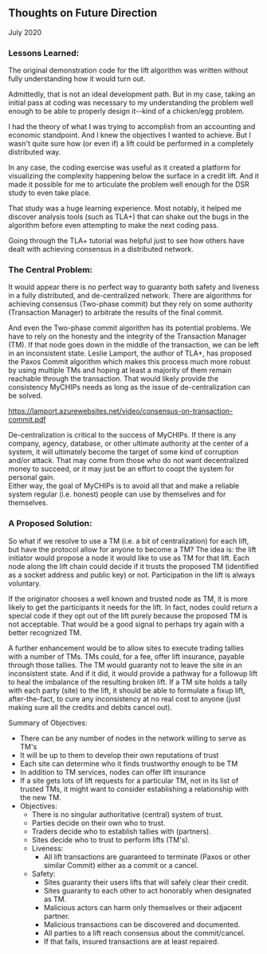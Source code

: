 ## Thoughts on Future Direction
July 2020

### Lessons Learned:
The original demonstration code for the lift algorithm was written without 
fully understanding how it would turn out.

Admittedly, that is not an ideal development path.  But in my case, taking an 
initial pass at coding was necessary to my understanding the problem well 
enough to be able to properly design it--kind of a chicken/egg problem.

I had the theory of what I was trying to accomplish from an accounting and 
economic standpoint.  And I knew the objectives I wanted to achieve.  But I 
wasn't quite sure how (or even if) a lift could be performed in a completely 
distributed way.

In any case, the coding exercise was useful as it created a platform for 
visualizing the complexity happening below the surface in a credit lift.  And 
it made it possible for me to articulate the problem well enough for the DSR 
study to even take place.

That study was a huge learning experience.  Most notably, it helped me discover
analysis tools (such as TLA+) that can shake out the bugs in the algorithm 
before even attempting to make the next coding pass.

Going through the TLA+ tutorial was helpful just to see how others have dealt 
with achieving consensus in a distributed network.

### The Central Problem:
It would appear there is no perfect way to guaranty both safety and liveness in 
a fully distributed, and de-centralized network.  There are algorithms for 
achieving consensus (Two-phase commit) but they rely on some authority 
(Transaction Manager) to arbitrate the results of the final commit.

And even the Two-phase commit algorithm has its potential problems.  We have to 
rely on the honesty and the integrity of the Transaction Manager (TM).  If that 
node goes down in the middle of the transaction, we can be left in an 
inconsistent state.  Leslie Lamport, the author of TLA+, has proposed the Paxos 
Commit algorithm which makes this process much more robust by using multiple 
TMs and hoping at least a majority of them remain reachable through the 
transaction.  That would likely provide the consistency MyCHIPs needs as long 
as the issue of de-centralization can be solved.

https://lamport.azurewebsites.net/video/consensus-on-transaction-commit.pdf

De-centralization is critical to the success of MyCHIPs.  If there is any 
company, agency, database, or other ultimate authority at the center of a 
system, it will ultimately become the target of some kind of corruption and/or
attack.  That may come from those who do not want decentralized money to 
succeed, or it may just be an effort to coopt the system for personal gain.  
Either way, the goal of MyCHIPs is to avoid all that and make a reliable 
system regular (i.e. honest) people can use by themselves and for themselves.

### A Proposed Solution:
So what if we resolve to use a TM (i.e. a bit of centralization) for each lift, 
but have the protocol allow for anyone to become a TM?  The idea is: the lift 
initiator would propose a node it would like to use as TM for that lift.  Each 
node along the lift chain could decide if it trusts the proposed TM (identified
as a socket address and public key) or not.  Participation in the lift is
always voluntary.

If the originator chooses a well known and trusted node as TM, it is more
likely to get the participants it needs for the lift.  In fact, nodes could 
return a special code if they opt out of the lift purely because the proposed 
TM is not acceptable.  That would be a good signal to perhaps try again with a 
better recognized TM.

A further enhancement would be to allow sites to execute trading tallies with
a number of TMs.  TMs could, for a fee, offer lift insurance, payable through
those tallies.  The TM would guaranty not to leave the site in an inconsistent 
state.  And if it did, it would provide a pathway for a followup lift to heal 
the imbalance of the resulting broken lift.  If a TM site holds a tally with 
each party (site) to the lift, it should be able to formulate a fixup lift, 
after-the-fact, to cure any inconsistency at no real cost to anyone (just 
making sure all the credits and debits cancel out).

Summary of Objectives:
  - There can be any number of nodes in the network willing to serve as TM's
  - It will be up to them to develop their own reputations of trust
  - Each site can determine who it finds trustworthy enough to be TM
  - In addition to TM services, nodes can offer lift insurance
  - If a site gets lots of lift requests for a particular TM, not in its
    list of trusted TMs, it might want to consider establishing a 
    relationship with the new TM.
  - Objectives:
    - There is no singular authoritative (central) system of trust.
    - Parties decide on their own who to trust.
    - Traders decide who to establish tallies with (partners).
    - Sites decide who to trust to perform lifts (TM's).
    - Liveness:
      - All lift transactions are guaranteed to terminate (Paxos or other
        similar Commit) either as a commit or a cancel.
    - Safety:
      - Sites guaranty their users lifts that will safely clear their credit.
      - Sites guaranty to each other to act honorably when designated as TM.
      - Malicious actors can harm only themselves or their adjacent partner.
      - Malicious transactions can be discovered and documented.
      - All parties to a lift reach consensus about the commit/cancel.
      - If that fails, insured transactions are at least repaired.
